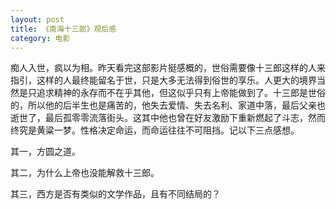 ---layout: posttitle: 《南海十三郎》观后感category: 电影---痴人入世，疯以为相。昨天看完这部影片挺感概的，世俗需要像十三郎这样的人来指引，这样的人最终能留名于世，只是大多无法得到俗世的享乐。人更大的境界当然是只追求精神的永存而不在乎其他，但这似乎只有上帝能做到了。十三郎是世俗的，所以他的后半生也是痛苦的，他失去爱情、失去名利、家道中落，最后父亲也逝世了，最后孤零零流落街头。这其中他也曾在好友激励下重新燃起了斗志，然而终究是黄粱一梦。性格决定命运，而命运往往不可阻挡。记以下三点感想。其一，方圆之道。其二，为什么上帝也没能解救十三郎。其三，西方是否有类似的文学作品，且有不同结局的？     